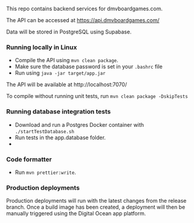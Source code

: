This repo contains backend services for dmvboardgames.com.


The API can be accessed at https://api.dmvboardgames.com/


Data will be stored in PostgreSQL using Supabase.

### Running locally in Linux

- Compile the API using `mvn clean package`. 
- Make sure the database password is set in your `.bashrc` file
- Run using `java -jar target/app.jar`

The API will be available at http://localhost:7070/

To compile without running unit tests, run `mvn clean package -DskipTests`

### Running database integration tests

- Download and run a Postgres Docker container with `./startTestDatabase.sh`
- Run tests in the app.database folder.
- 
### Code formatter

- Run `mvn prettier:write`.

### Production deployments

Production deployments will run with the latest changes from the release branch. Once a build image has been created, a deployment will then be manually triggered using the Digital Ocean app platform.

